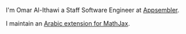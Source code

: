I'm Omar Al-Ithawi a Staff Software Engineer at [Appsembler](https://appsembler.com/).

I maintain an [Arabic extension for MathJax](https://github.com/OmarIthawi/arabic-mathjax).
